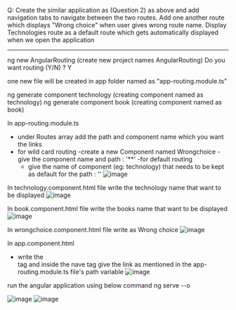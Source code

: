 Q: Create the similar application as (Question 2) as above and add navigation tabs to navigate between the two routes. Add one another route which displays "Wrong choice" when user gives wrong route name. Display Technologies  route as a default route which gets automatically displayed when we open the application

----------------------------------------------------------------------------------------

ng new AngularRouting 	(create new project names AngularRouting)
Do you want routing (Y/N) ? Y

one new file will be created in app folder named as "app-routing.module.ts"

ng generate component technology  	(creating component named as technology)
ng generate component book  	    (creating component named as book)


In app-routing.module.ts
- under Routes array add the path and component name which you want the links
- for wild card routing
    -create a new Component named Wrongchoice
    -give the component name and path : '**'
-for default routing
    - give the name of component (eg: technology) that needs to be kept as default for the path : ''
![image](https://user-images.githubusercontent.com/72671266/232976401-edb3b9a0-c536-4f99-93c1-01d0d67929cb.png)


In technology.component.html file
write the technology name that want to be displayed
![image](https://user-images.githubusercontent.com/72671266/232976484-37331da9-ea97-49ac-85b4-c7d73d6bc9aa.png)


In book.component.html file
write the books name that want to be displayed
![image](https://user-images.githubusercontent.com/72671266/232976450-3d939043-d808-4d3c-ab6a-073b7fbb1cef.png)


In wrongchoice.component.html file
write as Wrong choice
![image](https://user-images.githubusercontent.com/72671266/232976357-d30a0328-efda-45e1-b779-7cbb38d907f3.png)




In app.component.html
- write the <nav> tag and inside the nave tag give the link as mentioned in the app-routing.module.ts file's path variable
![image](https://user-images.githubusercontent.com/72671266/232976568-c4062e2c-b7b7-4fc2-81e1-e801bd0b75d9.png)


run the angular application using below command 
ng serve --o

  
  ![image](https://user-images.githubusercontent.com/72671266/232974827-00c91c98-c79b-4345-bcb3-79a5a123f705.png)
  ![image](https://user-images.githubusercontent.com/72671266/232974862-db3f63b3-40c2-4302-961f-d94a820110e1.png)

  
